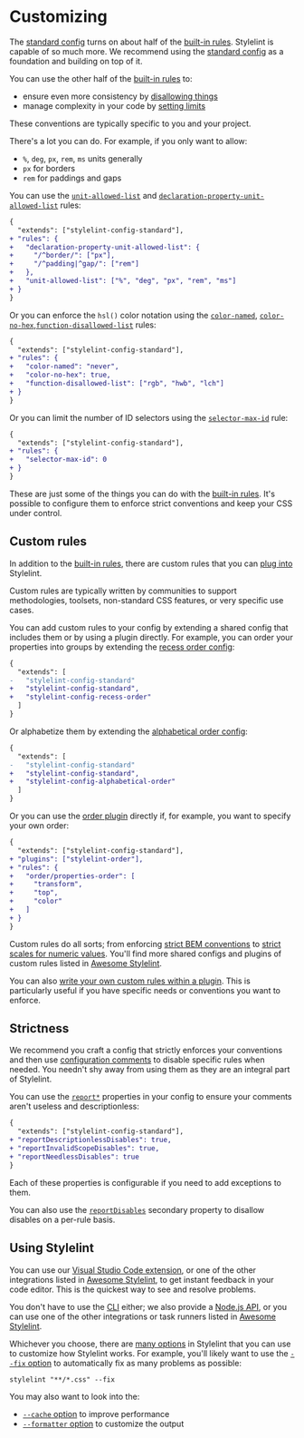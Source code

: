 # Customizing

The [standard config](https://www.npmjs.com/package/stylelint-config-standard) turns on about half of the [built-in rules](rules.md). Stylelint is capable of so much more. We recommend using the [standard config](https://www.npmjs.com/package/stylelint-config-standard) as a foundation and building on top of it.

You can use the other half of the [built-in rules](rules.md) to:

- ensure even more consistency by [disallowing things](rules.md#allowed-disallowed--required)
- manage complexity in your code by [setting limits](rules.md#max--min)

These conventions are typically specific to you and your project.

There's a lot you can do. For example, if you only want to allow:

- `%`, `deg`, `px`, `rem`, `ms` units generally
- `px` for borders
- `rem` for paddings and gaps

You can use the [`unit-allowed-list`](../../lib/rules/unit-allowed-list/README.md) and [`declaration-property-unit-allowed-list`](../../lib/rules/declaration-property-unit-allowed-list/README.md) rules:

```diff json
{
  "extends": ["stylelint-config-standard"],
+ "rules": {
+   "declaration-property-unit-allowed-list": {
+     "/^border/": ["px"],
+     "/^padding|^gap/": ["rem"]
+   },
+   "unit-allowed-list": ["%", "deg", "px", "rem", "ms"]
+ }
}
```

Or you can enforce the `hsl()` color notation using the [`color-named`](../../lib/rules/color-named/README.md), [`color-no-hex`](../../lib/rules/color-no-hex/README.md),[`function-disallowed-list`](../../lib/rules/function-disallowed-list/README.md) rules:

```diff json
{
  "extends": ["stylelint-config-standard"],
+ "rules": {
+   "color-named": "never",
+   "color-no-hex": true,
+   "function-disallowed-list": ["rgb", "hwb", "lch"]
+ }
}
```

Or you can limit the number of ID selectors using the [`selector-max-id`](../../lib/rules/selector-max-id/README.md) rule:

```diff json
{
  "extends": ["stylelint-config-standard"],
+ "rules": {
+   "selector-max-id": 0
+ }
}
```

These are just some of the things you can do with the [built-in rules](rules.md). It's possible to configure them to enforce strict conventions and keep your CSS under control.

## Custom rules

In addition to the [built-in rules](rules.md), there are custom rules that you can [plug into](configure.md#plugins) Stylelint.

Custom rules are typically written by communities to support methodologies, toolsets, non-standard CSS features, or very specific use cases.

You can add custom rules to your config by extending a shared config that includes them or by using a plugin directly. For example, you can order your properties into groups by extending the [recess order config](https://www.npmjs.com/package/stylelint-config-recess-order):

```diff json
{
  "extends": [
-   "stylelint-config-standard"
+   "stylelint-config-standard",
+   "stylelint-config-recess-order"
  ]
}
```

Or alphabetize them by extending the [alphabetical order config](https://www.npmjs.com/package/stylelint-config-alphabetical-order):

```diff json
{
  "extends": [
-   "stylelint-config-standard"
+   "stylelint-config-standard",
+   "stylelint-config-alphabetical-order"
  ]
}
```

Or you can use the [order plugin](https://www.npmjs.com/package/stylelint-order) directly if, for example, you want to specify your own order:

```diff json
{
  "extends": ["stylelint-config-standard"],
+ "plugins": ["stylelint-order"],
+ "rules": {
+   "order/properties-order": [
+     "transform",
+     "top",
+     "color"
+   ]
+ }
}
```

Custom rules do all sorts; from enforcing [strict BEM conventions](https://www.npmjs.com/package/stylelint-selector-bem-pattern) to [strict scales for numeric values](https://www.npmjs.com/package/stylelint-scales). You'll find more shared configs and plugins of custom rules listed in [Awesome Stylelint](https://github.com/stylelint/awesome-stylelint/#readme).

You can also [write your own custom rules within a plugin](../developer-guide/plugins.md). This is particularly useful if you have specific needs or conventions you want to enforce.

## Strictness

We recommend you craft a config that strictly enforces your conventions and then use [configuration comments](./ignore-code.md) to disable specific rules when needed. You needn't shy away from using them as they are an integral part of Stylelint.

You can use the [`report*`](./configure.md#report) properties in your config to ensure your comments aren't useless and descriptionless:

```diff json
{
  "extends": ["stylelint-config-standard"],
+ "reportDescriptionlessDisables": true,
+ "reportInvalidScopeDisables": true,
+ "reportNeedlessDisables": true
}
```

Each of these properties is configurable if you need to add exceptions to them.

You can also use the [`reportDisables`](./configure.md#reportdisables) secondary property to disallow disables on a per-rule basis.

## Using Stylelint

You can use our [Visual Studio Code extension](https://marketplace.visualstudio.com/items?itemName=stylelint.vscode-stylelint), or one of the other integrations listed in [Awesome Stylelint](https://github.com/stylelint/awesome-stylelint/#readme), to get instant feedback in your code editor. This is the quickest way to see and resolve problems.

You don't have to use the [CLI](./cli.md) either; we also provide a [Node.js API](./node-api.md), or you can use one of the other integrations or task runners listed in [Awesome Stylelint](https://github.com/stylelint/awesome-stylelint/#readme).

Whichever you choose, there are [many options](./options.md) in Stylelint that you can use to customize how Stylelint works. For example, you'll likely want to use the [`--fix` option](options.md#fix) to automatically fix as many problems as possible:

```shell
stylelint "**/*.css" --fix
```

You may also want to look into the:

- [`--cache` option](options.md#cache) to improve performance
- [`--formatter` option](options.md#formatter) to customize the output
